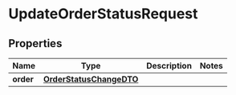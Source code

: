 

# UpdateOrderStatusRequest

## Properties

Name | Type | Description | Notes
------------ | ------------- | ------------- | -------------
**order** | [**OrderStatusChangeDTO**](OrderStatusChangeDTO.md) |  | 




